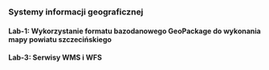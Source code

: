 ### Systemy informacji geograficznej

#### Lab-1: Wykorzystanie formatu bazodanowego GeoPackage do wykonania mapy powiatu szczecińskiego

#### Lab-3: Serwisy WMS i WFS
